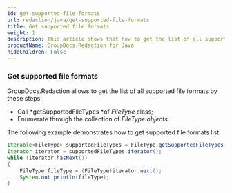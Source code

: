 ```yaml
---
id: get-supported-file-formats
url: redaction/java/get-supported-file-formats
title: Get supported file formats
weight: 1
description: This article shows that how to get the list of all supported file formats of GroupDocs.Redaction by using Java.
productName: GroupDocs.Redaction for Java
hideChildren: False
---
```

### Get supported file formats

GroupDocs.Redaction allows to get the list of all supported file formats by these steps:

*   Call *getSupportedFileTypes *of *FileType* class;
*   Enumerate through the collection of *FileType *objects*.*

The following example demonstrates how to get supported file formats list.



```java
Iterable<FileType> supportedFileTypes = FileType.getSupportedFileTypes();
Iterator iterator = supportedFileTypes.iterator();      
while (iterator.hasNext())
{
    FileType fileType = (FileType)iterator.next();
    System.out.println(fileType);
}
```
